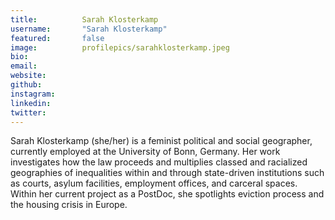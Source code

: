 ```yaml
---
title:          Sarah Klosterkamp
username:       "Sarah Klosterkamp"
featured:       false
image:          profilepics/sarahklosterkamp.jpeg
bio:
email:
website:
github:
instagram:
linkedin:
twitter:
---
```


Sarah Klosterkamp (she/her) is a feminist political and social geographer, currently employed at the University of Bonn, Germany. Her work investigates how the law proceeds and multiplies classed and racialized geographies of inequalities within and through state-driven institutions such as courts, asylum facilities, employment offices, and carceral spaces. Within her current project as a PostDoc, she spotlights eviction process and the housing crisis in Europe.
